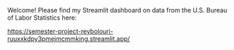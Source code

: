  Welcome! Please find my Streamlit dashboard on data from the U.S. Bureau of Labor Statistics here:
 
 https://semester-project-reybolouri-ruuxxkdpy3pmejmcmmking.streamlit.app/

